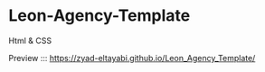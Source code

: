 # Leon-Agency-Template
Html &amp; CSS

Preview ::: https://zyad-eltayabi.github.io/Leon_Agency_Template/

